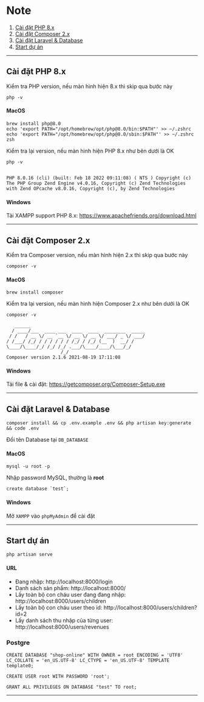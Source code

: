 #  Note

1. [Cài đặt PHP 8.x](#cài-đặt-php-8x)
2. [Cài đặt Composer 2.x](#cài-đặt-composer-2x)
3. [Cài đặt Laravel & Database](#cài-đặt-laravel--database)
4. [Start dự án](#start-dự-án)

----
## Cài đặt PHP 8.x


Kiểm tra PHP version, nếu màn hình hiện 8.x thì skip qua bước này

```
php -v
```

#### MacOS

```
brew install php@8.0
echo 'export PATH="/opt/homebrew/opt/php@8.0/bin:$PATH"' >> ~/.zshrc
echo 'export PATH="/opt/homebrew/opt/php@8.0/sbin:$PATH"' >> ~/.zshrc
zsh
```

Kiểm tra lại version, nếu màn hình hiện PHP 8.x như bên dưới là OK
```
php -v
```
```

PHP 8.0.16 (cli) (built: Feb 18 2022 09:11:08) ( NTS ) Copyright (c) The PHP Group Zend Engine v4.0.16, Copyright (c) Zend Technologies with Zend OPcache v8.0.16, Copyright (c), by Zend Technologies
```

#### Windows
Tải XAMPP support PHP 8.x: https://www.apachefriends.org/download.html


-----

## Cài đặt Composer 2.x

Kiểm tra Composer version, nếu màn hình hiện 2.x thì skip qua bước này

```
composer -v
```

#### MacOS


```
brew install composer
```


Kiểm tra lại version, nếu màn hình hiện Composer 2.x như bên dưới là OK
```
composer -v
```
```
   ______
  / ____/___  ____ ___  ____  ____  ________  _____
 / /   / __ \/ __ `__ \/ __ \/ __ \/ ___/ _ \/ ___/
/ /___/ /_/ / / / / / / /_/ / /_/ (__  )  __/ /
\____/\____/_/ /_/ /_/ .___/\____/____/\___/_/
                    /_/
Composer version 2.1.6 2021-08-19 17:11:08
```

#### Windows
Tải file & cài đặt: https://getcomposer.org/Composer-Setup.exe


----
## Cài đặt Laravel & Database

```
composer install && cp .env.example .env && php artisan key:generate && code .env
```
Đổi tên Database tại `DB_DATABASE`

#### MacOS
```
mysql -u root -p
```
Nhập password MySQL, thường là **root**
```
create database `test`;
```
#### Windows
Mở `XAMPP` vào `phpMyAdmin` để cài đặt


----
## Start dự án
```
php artisan serve
```

#### URL

- Đang nhập: http://localhost:8000/login
- Danh sách sản phẩm: http://localhost:8000/
- Lấy toàn bộ con cháu user đang đang nhập: http://localhost:8000/users/children
- Lấy toàn bộ con cháu user theo id: http://localhost:8000/users/children?id=2
- Lấy danh sách thu nhập của từng user: http://localhost:8000/users/revenues


### Postgre

```
CREATE DATABASE "shop-online" WITH OWNER = root ENCODING = 'UTF8' LC_COLLATE = 'en_US.UTF-8' LC_CTYPE = 'en_US.UTF-8' TEMPLATE template0;

CREATE USER root WITH PASSWORD 'root';

GRANT ALL PRIVILEGES ON DATABASE "test" TO root;
```
-------
